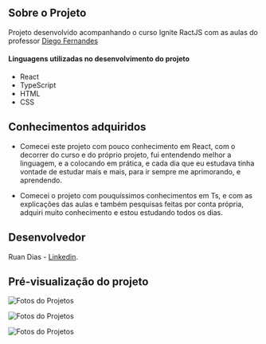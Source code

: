 ## Sobre o Projeto

Projeto desenvolvido acompanhando o curso Ignite RactJS
com as aulas do professor [Diego Fernandes](https://github.com/diego3g)

#### Linguagens utilizadas no desenvolvimento do projeto

- React
- TypeScript
- HTML
- CSS

## Conhecimentos adquiridos

- Comecei este projeto com pouco conhecimento em React, com o decorrer do curso e do próprio projeto, fui entendendo melhor a linguagem, e a colocando em prática, e cada dia que eu estudava tinha vontade de estudar mais e mais, para ir sempre me aprimorando, e aprendendo.

- Comecei o projeto com pouquíssimos conhecimentos em Ts, e com as explicações das aulas e também pesquisas feitas por conta própria, adquiri muito conhecimento e estou estudando todos os dias.

## Desenvolvedor

Ruan Dias - [Linkedin](https://www.linkedin.com/in/ruan-dias-611887238/).

## Pré-visualização do projeto

![Fotos do Projetos](https://i.ibb.co/cTrBQXz/Captura-de-tela-de-2022-08-12-16-51-27.png)

![Fotos do Projetos](https://i.ibb.co/fpB3PjT/Captura-de-tela-de-2022-08-12-16-49-54.png)

![Fotos do Projetos](https://i.ibb.co/BNhX2wb/Captura-de-tela-de-2022-08-12-16-50-17.png)

